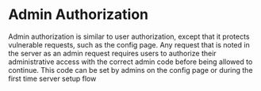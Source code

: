 # Admin Authorization
Admin authorization is similar to user authorization, except that it protects vulnerable requests, such as the config page. Any request that is noted in the server as an admin request requires users to authorize their administrative access with the correct admin code before being allowed to continue. This code can be set by admins on the config page or during the first time server setup flow